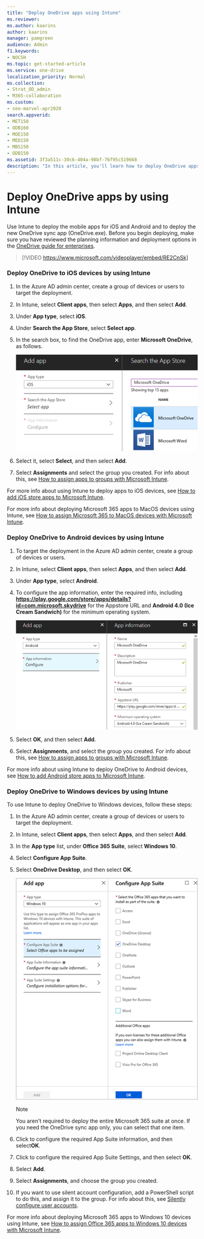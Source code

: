 ```yaml
---
title: "Deploy OneDrive apps using Intune"
ms.reviewer: 
ms.author: kaarins
author: kaarins
manager: pamgreen
audience: Admin
f1.keywords:
- NOCSH
ms.topic: get-started-article
ms.service: one-drive
localization_priority: Normal
ms.collection: 
- Strat_OD_admin
- M365-collaboration
ms.custom:
- seo-marvel-apr2020
search.appverid:
- MET150
- ODB160
- MOE150
- MED150
- MBS150
- ODB150
ms.assetid: 3f3a511c-30c6-404a-98bf-76f95c519668
description: "In this article, you'll learn how to deploy OneDrive apps to iOS, Android and Windows using Intune."
---
```


# Deploy OneDrive apps by using Intune

Use Intune to deploy the mobile apps for iOS and Android and to deploy the new OneDrive sync app (OneDrive.exe). Before you begin deploying, make sure you have reviewed the planning information and deployment options in the [OneDrive guide for enterprises](plan-onedrive-enterprise.md).

> [!VIDEO https://www.microsoft.com/videoplayer/embed/RE2CnSk]



### Deploy OneDrive to iOS devices by using Intune

1. In the Azure AD admin center, create a group of devices or users to target the deployment.
2. In Intune, select **Client apps**, then select **Apps**, and then select **Add**.
3. Under **App type**, select **iOS**.
4. Under **Search the App Store**, select **Select app**.
5. In the search box, to find the OneDrive app, enter **Microsoft OneDrive**, as follows.

    ![Searching the App Store for Microsoft OneDrive](media/deploy-onedrive-enterprise_image1.png)

6. Select it, select **Select**, and then select **Add**.
7. Select **Assignments** and select the group you created. For info about this, see [How to assign apps to groups with Microsoft Intune](/intune/apps-deploy/).

For more info about using Intune to deploy apps to iOS devices, see [How to add iOS store apps to Microsoft Intune](https://github.com/MicrosoftDocs/IntuneDocs/blob/master/intune/store-apps-ios.md). 

For more info about deploying Microsoft 365 apps to MacOS devices using Intune, see [How to assign Microsoft 365 to MacOS devices with Microsoft Intune](https://docs.microsoft.com/intune/apps-add-office365-macos).

### Deploy OneDrive to Android devices by using Intune

1. To target the deployment in the Azure AD admin center, create a group of devices or users.
2. In Intune, select **Client apps**, then select **Apps**, and then select **Add**.
3. Under **App type**, select **Android**.
4. To configure the app information, enter the required info, including **https://play.google.com/store/apps/details?id=com.microsoft.skydrive** for the Appstore URL and **Android 4.0 (Ice Cream Sandwich)** for the minimum operating system. 

    ![App information for the OneDrive app for Android](media/deploy-onedrive-enterprise_image2.png)

5. Select **OK**, and then select **Add**.
6. Select **Assignments**, and select the group you created. For info about this, see [How to assign apps to groups with Microsoft Intune](/intune/apps-deploy/).


For more info about using Intune to deploy OneDrive to Android devices, see [How to add Android store apps to Microsoft Intune](/intune/store-apps-android).

### Deploy OneDrive to Windows devices by using Intune

To use Intune to deploy OneDrive to Windows devices, follow these steps:

1. In the Azure AD admin center, create a group of devices or users to target the deployment.
2. In Intune, select **Client apps**, then select **Apps**, and then select **Add**.
3. In the **App type** list, under **Office 365 Suite**, select **Windows 10**. 
4. Select **Configure App Suite**.
5. Select **OneDrive Desktop**, and then select **OK**.

    ![Configuring the app suite by selecting OneDrive desktop](media/deploy-onedrive-enterprise_image3.png)

    > [!NOTE]
    > You aren't required to deploy the entire Microsoft 365 suite at once. If you need the OneDrive sync app only, you can select that one item.

6. Click to configure the required App Suite information, and then select**OK**.
7. Click to configure the required App Suite Settings, and then select **OK**.
8. Select **Add**. 
9. Select **Assignments**, and choose the group you created.
10. If you want to use silent account configuration, add a PowerShell script to do this, and assign it to the group. For info about this, see [Silently configure user accounts](use-silent-account-configuration.md).

For more info about deploying Microsoft 365 apps to Windows 10 devices using Intune, see [How to assign Office 365 apps to Windows 10 devices with Microsoft Intune](/intune/apps-add-office365/). 
